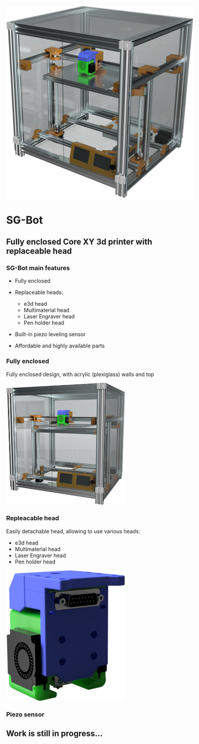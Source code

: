 ![](https://github.com/slim-gears/sg-bot/raw/master/docs/img/sgbot-render-2.png)

# SG-Bot
## Fully enclosed Core XY 3d printer with replaceable head

### SG-Bot main features
- Fully enclosed
- Replaceable heads:
  - e3d head
  - Multimaterial head
  - Laser Engraver head
  - Pen holder head
  
- Built-in piezo leveling sensor
- Affordable and highly available parts

### Fully enclosed
Fully enclosed design, with acrylic (plexiglass) walls and top

<img src="https://github.com/slim-gears/sg-bot/raw/master/docs/img/sgbot-render-1.png" width="320px">

### Repleacable head
Easily detachable head, allowing to use various heads:
- e3d head
- Multimaterial head
- Laser Engraver head
- Pen holder head

<img src="https://github.com/slim-gears/sg-bot/raw/master/docs/img/sgbot-render-head-2.png" width="320px">

### Piezo sensor

## Work is still in progress...
